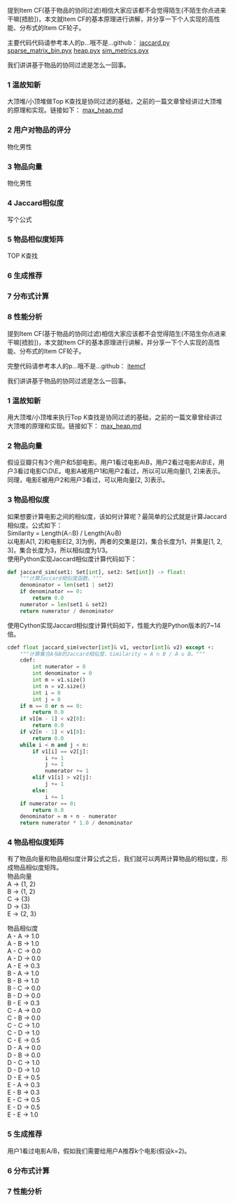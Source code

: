 提到Item CF(基于物品的协同过滤)相信大家应该都不会觉得陌生(不陌生你点进来干嘛[捂脸])，本文就Item CF的基本原理进行讲解，并分享一下个人实现的高性能、分布式的Item CF轮子。

主要代码代码请参考本人的p...哦不是...github：
[jaccard.py](hhttps://github.com/tushushu/itemcf/blob/master/src/item_cf/jaccard.py)
[sparse_matrix_bin.pyx](https://github.com/tushushu/itemcf/blob/master/src/utils/sparse_matrix_bin.pyx)
[heap.pyx](https://github.com/tushushu/itemcf/blob/master/src/utils/heap.pyx)
[sim_metrics.pyx](https://github.com/tushushu/itemcf/blob/master/src/utils/sim_metrics.pyx)


我们讲讲基于物品的协同过滤是怎么一回事。

### 1 温故知新
大顶堆/小顶堆做Top K查找是协同过滤的基础，之前的一篇文章曾经讲过大顶堆的原理和实现。链接如下：
[max_heap.md](https://github.com/tushushu/imylu/blob/master/docs_cn/max_heap.md)

### 2 用户对物品的评分
物化男性

### 3 物品向量
物化男性

### 4 Jaccard相似度
写个公式

### 5 物品相似度矩阵
TOP K查找

### 6 生成推荐

### 7 分布式计算

### 8 性能分析

提到Item CF(基于物品的协同过滤)相信大家应该都不会觉得陌生(不陌生你点进来干嘛[捂脸])，本文就Item CF的基本原理进行讲解，并分享一下个人实现的高性能、分布式的Item CF轮子。

完整代码请参考本人的p...哦不是...github：
[itemcf](https://github.com/tushushu/itemcf)

我们讲讲基于物品的协同过滤是怎么一回事。

### 1 温故知新
用大顶堆/小顶堆来执行Top K查找是协同过滤的基础，之前的一篇文章曾经讲过大顶堆的原理和实现。链接如下：
[max_heap.md](https://github.com/tushushu/imylu/blob/master/docs_cn/max_heap.md)

### 2 物品向量
假设豆瓣只有3个用户和5部电影。用户1看过电影A\B，用户2看过电影A\B\E，用户3看过电影C\D\E。电影A被用户1和用户2看过，所以可以用向量[1, 2]来表示。同理，电影E被用户2和用户3看过，可以用向量[2, 3]表示。

### 3 物品相似度
如果想要计算电影之间的相似度，该如何计算呢？最简单的公式就是计算Jaccard相似度。公式如下：  
Similarity = Length(A∩B) / Length(A∪B)  
以电影A[1, 2]和电影E[2, 3]为例，两者的交集是[2]，集合长度为1，并集是[1, 2, 3]，集合长度为3，所以相似度为1/3。  
使用Python实现Jaccard相似度计算代码如下：
```python
def jaccard_sim(set1: Set[int], set2: Set[int]) -> float:
    """计算Jaccard相似度函数。"""
    denominator = len(set1 | set2)
    if denominator == 0:
        return 0.0
    numerator = len(set1 & set2)
    return numerator / denominator
```

使用Cython实现Jaccard相似度计算代码如下，性能大约是Python版本的7~14倍。
```python
cdef float jaccard_sim(vector[int]& v1, vector[int]& v2) except +:
    """计算集合A与B的Jaccard相似度，Similarity = A ∩ B / A ∪ B。"""
    cdef:
        int numerator = 0
        int denominator = 0
        int m = v1.size()
        int n = v2.size()
        int i = 0
        int j = 0
    if m == 0 or n == 0:
        return 0.0
    if v1[m - 1] < v2[0]:
        return 0.0
    if v2[n - 1] < v1[0]:
        return 0.0
    while i < m and j < n:
        if v1[i] == v2[j]:
            i += 1
            j += 1
            numerator += 1
        elif v1[i] > v2[j]:
            j += 1
        else:
            i += 1
    if numerator == 0:
        return 0.0
    denominator = m + n - numerator
    return numerator * 1.0 / denominator
```

### 4 物品相似度矩阵
有了物品向量和物品相似度计算公式之后，我们就可以两两计算物品的相似度，形成物品相似度矩阵。  
物品向量  
A → {1, 2}   
B → {1, 2}   
C → {3}   
D → {3}   
E → {2, 3}   

物品相似度  
A - A → 1.0   
A - B → 1.0   
A - C → 0.0   
A - D → 0.0   
A - E → 0.3   
B - A → 1.0   
B - B → 1.0   
B - C → 0.0   
B - D → 0.0   
B - E → 0.3   
C - A → 0.0   
C - B → 0.0   
C - C → 1.0   
C - D → 1.0   
C - E → 0.5   
D - A → 0.0   
D - B → 0.0   
D - C → 1.0   
D - D → 1.0   
D - E → 0.5   
E - A → 0.3   
E - B → 0.3   
E - C → 0.5   
E - D → 0.5   
E - E → 1.0   


### 5 生成推荐
用户1看过电影A/B，假如我们需要给用户A推荐k个电影(假设k=2)。

### 6 分布式计算

### 7 性能分析
